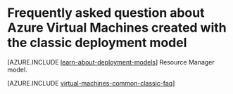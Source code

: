 <properties
	pageTitle="Frequently asked questions for VMs | Microsoft Azure"
	description="Provides answers to some of the common questions about Azure virtual machines created with the classic deployment model."
	services="virtual-machines-windows"
	documentationCenter=""
	authors="cynthn"
	manager="timlt"
	editor=""
	tags="azure-service-management"/>

<tags
	ms.service="virtual-machines-windows"
	ms.workload="infrastructure-services"
	ms.tgt_pltfrm="vm-windows"
	ms.devlang="na"
	ms.topic="article"
	ms.date="11/16/2015"
	ms.author="cynthn"/>

# Frequently asked question about Azure Virtual Machines created with the classic deployment model

[AZURE.INCLUDE [learn-about-deployment-models](../../includes/learn-about-deployment-models-classic-include.md)] Resource Manager model.

[AZURE.INCLUDE [virtual-machines-common-classic-faq](../../includes/virtual-machines-common-classic-faq.md)]
